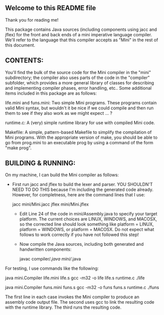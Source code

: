 Welcome to this README file
---------------------------

Thank you for reading me!

This package contains Java sources (including components using jacc
and jflex) for the front and back ends of a mini imperative language
compiler. We'll refer to the language that this compiler accepts as
"Mini" in the rest of this document.

CONTENTS:
---------
You'll find the bulk of the source code for the Mini compiler in the
"mini" subdirectory; the compiler also uses parts of the code in the
"compiler" subfolder, which provides a more general library of
classes for describing and implementing compiler phases, error
handling, etc.. Some additional items included in this package are
as follows:

life.mini and funs.mini:
  Two simple Mini programs. These programs contain valid Mini
  syntax, but wouldn't it be nice if we could compile and then run
them to see if they also work as we might expect ... ?

runtime.c:
A (very) simple runtime library for use with compiled Mini code.

Makefile:
A simple, pattern-based Makefile to simplify the compilation of
Mini programs. With the appropriate version of make, you should
be able to go from prog.mini to an executable prog by using a
command of the form "make prog".

BUILDING & RUNNING:
-------------------
On my machine, I can build the Mini compiler as follows:

- First run jacc and jflex to build the lexer and parser. YOU
SHOULDN'T NEED TO DO THIS because I'm including the generated
    code already. However, for completness, here are the command
    lines that I use:

     jacc mini/Mini.jacc
     jflex mini/Mini.jflex

  - Edit Line 24 of the code in mini/Assembly.java to specify
    your target platform. The current choices are LINUX, WINDOWS,
    and MACOSX, so the corrected line should look something like
    platform = LINUX, platform = WINDOWS, or platform = MACOSX.
    Do not expect what follows to work correctly if you have not
    followed this step!

  - Now compile the Java sources, including both generated and
    handwritten components:

     javac compiler/*.java mini/*.java

For testing, I use commands like the following:

  java mini.Compiler life.mini life.s
  gcc -m32 -o life life.s runtime.c
  ./life

  java mini.Compiler funs.mini funs.s
  gcc -m32 -o funs funs.s runtime.c
  ./funs

The first line in each case invokes the Mini compiler to produce
an assembly code output file. The second uses gcc to link the
resulting code with the runtime library. The third runs the
resulting code.
